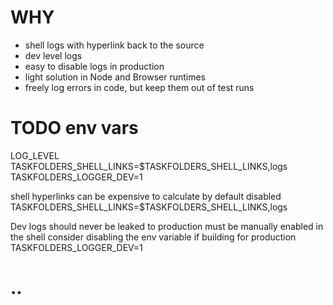 # WHY

- shell logs with hyperlink back to the source
- dev level logs
- easy to disable logs in production
- light solution in Node and Browser runtimes
- freely log errors in code, but keep them out of test runs

# TODO env vars

LOG_LEVEL
TASKFOLDERS_SHELL_LINKS=$TASKFOLDERS_SHELL_LINKS,logs
TASKFOLDERS_LOGGER_DEV=1

shell hyperlinks can be expensive to calculate
  by default disabled
TASKFOLDERS_SHELL_LINKS=$TASKFOLDERS_SHELL_LINKS,logs

Dev logs should never be leaked to production
  must be manually enabled in the shell
  consider disabling the env variable if building for production
  TASKFOLDERS_LOGGER_DEV=1

# ..
